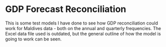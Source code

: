# GDP Forecast Reconciliation

This is some test models I have done to see how GDP reconciliation could work for Maldives data - both on the annual and quarterly frequencies. The Excel data file used is outdated, but the general outline of how the model is going to work can be seen.
